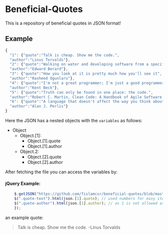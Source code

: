 # Beneficial-Quotes
This is a repository of beneficial quotes in JSON format!

## Example

```javascript
{
  "1": {"quote":"Talk is cheap. Show me the code.",
  "author":"Linus Torvalds"},
  "2": {"quote":"Walking on water and developing software from a specification are easy if both are frozen.",
  "author":"Edward Berard"},
  "3": {"quote":"How you look at it is pretty much how you'll see it",
  "author":"Rasheed Ogunlaru"},
  "4": {"quote":"I'm not a great programmer; I'm just a good programmer with great habits.",
  "author":"Kent Beck"},
  "5": {"quote":"Truth can only be found in one place: the code.",
  "author":"Robert C. Martin, Clean Code: A Handbook of Agile Software Craftsmanship"},
  "6": {"quote":"A language that doesn't affect the way you think about programming is not worth knowing.",
  "author":"Alan J. Perlis"}
}
```

Here the JSON has a nested objects with the `variables` as follows:
- Object
  - Object.[1]:
    - Object.[1].quote
    - Object.[1].author
  - Object.2:
    - Object.[2].quote
    - Object.[2].author

After fetching the file you can access the variables by:

#### jQuery Example:
```javascript
    $.getJSON("https://github.com/fislamcsr/beneficial-quotes/blob/master/IT-Quotes.json", function(json) {
    $(".quote-text").html(json.[1].quote); // used numbers for easy iteration
    $(".quote-author").html(json.[1].author); // as 1 is not allowed as a variable name, need to use [].
    });
```

an example quote:
  >Talk is cheap. Show me the code.
  >-Linus Torvalds
